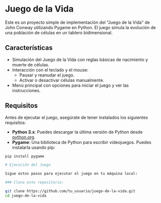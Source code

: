# Juego de la Vida

Este es un proyecto simple de implementación del "Juego de la Vida" de John Conway utilizando Pygame en Python. El juego simula la evolución de una población de células en un tablero bidimensional.

## Características

- Simulación del Juego de la Vida con reglas básicas de nacimiento y muerte de células.
- Interacción con el teclado y el mouse:
  - Pausar y reanudar el juego.
  - Activar o desactivar células manualmente.
- Menú principal con opciones para iniciar el juego y ver las instrucciones.

## Requisitos

Antes de ejecutar el juego, asegúrate de tener instalados los siguientes requisitos:

- **Python 3.x**: Puedes descargar la última versión de Python desde [python.org](https://www.python.org/downloads/).
- **Pygame**: Una biblioteca de Python para escribir videojuegos. Puedes instalarla usando pip:

```bash
pip install pygame

# Ejecución del Juego

Sigue estos pasos para ejecutar el juego en tu máquina local:

### Clona este repositorio:

git clone https://github.com/tu_usuario/juego-de-la-vida.git
cd juego-de-la-vida
```
